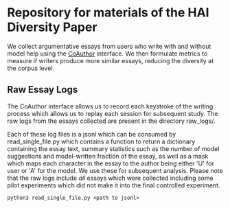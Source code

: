 # Repository for materials of the HAI Diversity Paper 

We collect argumentative essays from users who write with and without model help using the [CoAuthor](https://coauthor.stanford.edu/) interface. We then formulate metrics to measure if writers produce more similar essays, reducing the diversity at the corpus level. 

## Raw Essay Logs
The CoAuthor interface allows us to record each keystroke of the writing process which allows us to replay each session for subsequent study. The raw logs from the essays collected are present in the directory raw\_logs/.<br/>

Each of these log files is a jsonl which can be consumed by read\_single\_file.py which contains a function to return a dictionary containing the essay text, summary statistics such as the number of model suggestions and model-written fraction of the essay, as well as a mask which maps each character in the essay to the author being either 'U' for user or 'A' for the model. We use these for subsequent analysis. Please note that the raw logs include _all_ essays which were collected including some pilot experiments which did not make it into the final controlled experiment.  

```
python3 read_single_file.py <path to jsonl>
``` 
